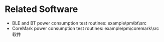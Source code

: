 # Related Software
<!-- * SiFli SDK v2.1.2 or above (refer to "SDK Quick Start" for SDK installation and usage instructions) -->
* BLE and BT power consumption test routines: example\pm\bt\src
* CoreMark power consumption test routines: example\pm\coremark\src软件


